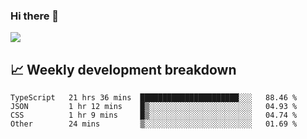 ### Hi there 👋
<img align="center" src="https://github-readme-stats.vercel.app/api?username=Tumao727&show_icons=true&hide_title=true&theme=dracula" />


## 📈 Weekly development breakdown
<!--START_SECTION:waka-->

```text
TypeScript   21 hrs 36 mins  ██████████████████████░░░   88.46 %
JSON         1 hr 12 mins    █▒░░░░░░░░░░░░░░░░░░░░░░░   04.93 %
CSS          1 hr 9 mins     █▒░░░░░░░░░░░░░░░░░░░░░░░   04.74 %
Other        24 mins         ▒░░░░░░░░░░░░░░░░░░░░░░░░   01.69 %
```

<!--END_SECTION:waka-->